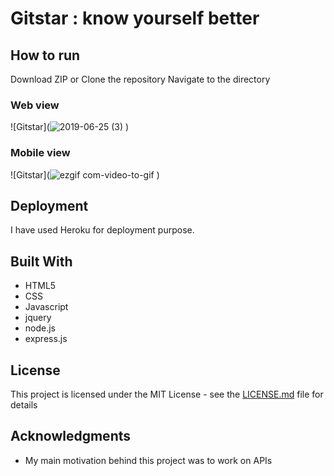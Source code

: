 # Gitstar : know yourself better


## How to run

Download ZIP or Clone the repository
Navigate to the directory

### Web view
![Gitstar](![2019-06-25 (3)](https://user-images.githubusercontent.com/30342542/60103276-eda0fb80-977c-11e9-99a2-2e9e61f74bfb.png)
)

### Mobile view
![Gitstar](![ezgif com-video-to-gif](https://user-images.githubusercontent.com/30342542/60104064-53da4e00-977e-11e9-8a31-b75a06e5ef7a.gif)
)


## Deployment

I have used Heroku for deployment purpose.

## Built With

* HTML5
* CSS
* Javascript
* jquery
* node.js
* express.js



## License

This project is licensed under the MIT License - see the [LICENSE.md](LICENSE.md) file for details

## Acknowledgments

* My main motivation behind this project was to work on APIs
